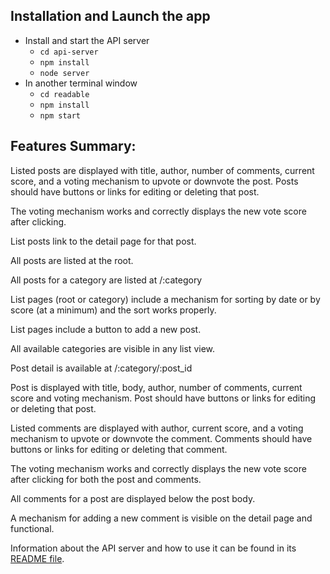 Installation and Launch the app
-----------------------------------
* Install and start the API server
    - `cd api-server`
    - `npm install`
    - `node server`
* In another terminal window
    - `cd readable`
    - `npm install`
    - `npm start`


Features Summary:
----------------------------------
Listed posts are displayed with title, author, number of comments, current score, and a voting mechanism to upvote or downvote the post. Posts should have buttons or links for editing or deleting that post.

The voting mechanism works and correctly displays the new vote score after clicking. 

List posts link to the detail page for that post. 

All posts are listed at the root.

All posts for a category are listed at /:category 

List pages (root or category) include a mechanism for sorting by date or by score (at a minimum) and the sort works properly. 

List pages include a button to add a new post. 

All available categories are visible in any list view.

Post detail is available at /:category/:post_id 

Post is displayed with title, body, author, number of comments, current score and voting mechanism. Post should have buttons or links for editing or deleting that post. 

Listed comments are displayed with author, current score, and a voting mechanism to upvote or downvote the comment. Comments should have buttons or links for editing or deleting that comment. 

The voting mechanism works and correctly displays the new vote score after clicking for both the post and comments.

All comments for a post are displayed below the post body. 

A mechanism for adding a new comment is visible on the detail page and functional. 


Information about the API server and how to use it can be found in its [README file](api-server/README.md).
